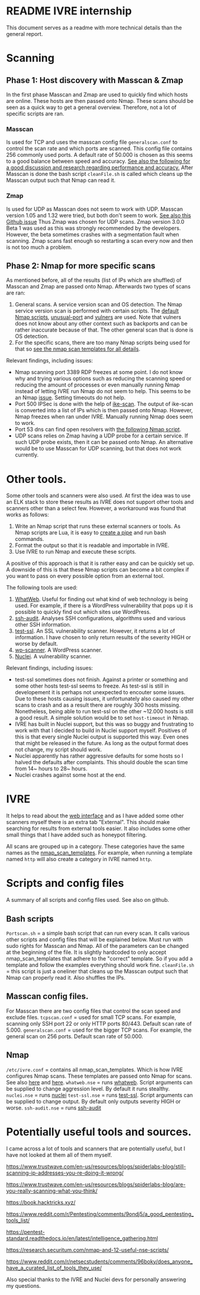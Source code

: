 # README IVRE internship
This document serves as a readme with more technical details than the general report. 
# Scanning
## Phase 1: Host discovery with Masscan & Zmap

In the first phase Masscan and Zmap are used to quickly find which hosts are online. These hosts are then passed onto Nmap. These scans should be seen as a quick way to get a general overview. Therefore, not a lot of specific scripts are ran.  
### Masscan 
Is used for TCP and uses the masscan config file `generalscan.conf` to control the scan rate and which ports are scanned. This config file contains 256 commonly used ports.  A default rate of 50.000 is chosen as this seems to a good balance between speed and accuracy. 
[See also the following for a good discussion and research regarding performance and accuracy.](https://captmeelo.com/pentest/2019/07/29/port-scanning.html ) 
After Masscan is done the bash script `cleanFile.sh` is called which cleans up the Masscan output such that Nmap can read it. 
### Zmap 
Is used for UDP as Masscan does not seem to work with UDP. Masscan version 1.05 and 1.32 were tried, but both don't seem to work. [See also this Github issue]( https://github.com/robertdavidgraham/masscan/issues/182)
Thus Zmap was chosen for UDP scans. Zmap version 3.0.0 Beta 1 was used as this was strongly recommended by the developers. However, the beta sometimes crashes with a segmentation fault when scanning. Zmap scans fast enough so restarting a scan every now and then is not too much a problem. 

## Phase 2: Nmap for more specific scans
As mentioned before, all of the results (list of IPs which are shuffled) of Masscan and Zmap are passed onto Nmap. Afterwards two types of scans are ran:
1. General scans. A service version scan and OS detection. The Nmap service version scan is performed with certain scripts. 
The [default Nmap scripts](https://nmap.org/nsedoc/categories/default.html), [unusual-port](https://nmap.org/nsedoc/scripts/unusual-port.html) and [vulners](https://nmap.org/nsedoc/scripts/vulners.html) are used. Note that vulners does not know about any other context such as backports and can be rather inaccurate because of that. 
The other general scan that is done is OS detection. 
2. For the specific scans, there are too many Nmap scripts being used for that so [see the nmap scan templates for all details](https://github.com/huynguy97/ivre-config-files/blob/main/ivre-conf.txt). 
 
Relevant findings, including issues:
* Nmap scanning port 3389 RDP freezes at some point. I do not know why and trying various options such as reducing the scanning speed or reducing the amount of processes or even manually running Nmap instead of letting IVRE run Nmap do not seem to help. This seems to be an Nmap [issue](https://github.com/nmap/nmap/issues/1385). Setting timeouts do not help. 
* Port 500 IPSec is done with the help of [ike-scan](https://github.com/royhills/ike-scan). The output of ike-scan is converted into a list of IPs which is then passed onto Nmap. However, Nmap freezes when ran under IVRE. Manually running Nmap does seem to work.  
* Port 53 dns can find open resolvers with [the following Nmap script](https://nmap.org/nsedoc/scripts/dns-recursion.html).
* UDP scans relies on Zmap having a UDP probe for a certain service. If such UDP probe exists, then it can be passed onto Nmap. An alternative would be to use Masscan for UDP scanning, but that does not work currently. 


# Other tools. 
Some other tools and scanners were also used. At first the idea was to use an ELK stack to store these results as IVRE does not support other tools and scanners other than a select few.
However, a workaround was found that works as follows:

1. Write an Nmap script that runs these external scanners or tools. As Nmap scripts are Lua, it is easy to [create a pipe](https://stackoverflow.com/questions/9676113/lua-os-execute-return-value) and run bash commands. 
2. Format the output so that it is readable and importable in IVRE.  
3. Use IVRE to run Nmap and execute these scripts. 

A positive of this approach is that it is rather easy and can be quickly set up. 
A downside of this is that these Nmap scripts can become a bit complex if you want to pass on every possible option from an external tool. 

The following tools are used:
1. [WhatWeb](https://github.com/urbanadventurer/WhatWeb). Useful for finding out what kind of web technology is being used. For example, if there is a WordPress vulnerability that pops up it is possible to quickly find out which sites use WordPress.
2. [ssh-audit](https://github.com/jtesta/ssh-audit). Analyses SSH configurations, algorithms used and various other SSH information. 
3. [test-ssl](https://github.com/drwetter/testssl.sh). An SSL vulnerability scanner. However, it returns a lot of information. I have chosen to only return results of the severity HIGH or worse by default.  
4. [wp-scanner](https://github.com/projectdiscovery/nuclei). A WordPress scanner.    
5. [Nuclei](https://github.com/projectdiscovery/nuclei). A vulnerability scanner. 

Relevant findings, including issues: 
* test-ssl sometimes does not finish. Against a printer or something and some other hosts test-ssl seems to freeze. As test-ssl is still in developement it is perhaps not unexpected to encouter some issues. Due to these hosts causing issues, it unfortunately also caused my other scans to crash and as a result there are roughly 300 hosts missing. Nonetheless, being able to run test-ssl on the other ~12.000 hosts is still a good result. A simple solution would be to set `host-timeout` in Nmap. 
* IVRE has built in Nuclei support, but this was so buggy and frustrating to work with that I decided to build in Nuclei support myself. Positives of this is that every single Nuclei output is supported this way. Even ones that might be released in the future. As long as the output format does not change, my script should work.
* Nuclei apparently has rather aggressive defaults for some hosts so I halved the defaults after complaints. This should double the scan time from 14~ hours to 28~ hours. 
* Nuclei crashes against some host at the end. 

# IVRE 
It helps to read about the [web interface](https://doc.ivre.rocks/en/latest/usage/web-ui.html) and as I have added some other scanners myself there is an extra tab "External". This should make searching for results from external tools easier. It also includes some other small things that I have added such as honeypot filtering.  

All scans are grouped up in a category. These categories have the same names as the [nmap_scan_templates](https://github.com/huynguy97/ivre-config-files/blob/main/ivre-conf.txt). For example, when running a template named ```http``` will also create a category in IVRE named `http`. 

# Scripts and config files
A summary of all scripts and config files used. See also on github. 

## Bash scripts
`Portscan.sh` =  a simple bash script that can run every scan. It calls various other scripts and config files that will be explained below. Must run with sudo rights for Masscan and Nmap. All of the parameters can be changed at the beginning of the file. It is slightly hardcoded to only accept nmap_scan_templates that adhere to the "correct" template. So if you add a template and follow the examples everything should work fine. 
`cleanFile.sh` = this script is just a oneliner that cleans up the Masscan output such that Nmap can properly read it. Also shuffles the IPs. 

## Masscan config files. 
For Masscan there are two config files that control the scan speed and exclude files. 
`tcpscan.conf` = used for small TCP scans. For example, scanning only SSH port 22 or only HTTP ports 80/443. Default scan rate of 5.000.
`generalscan.conf` = used for the bigger TCP scans. For example, the general scan on 256 ports. Default scan rate of 50.000. 

## Nmap 
`/etc/ivre.conf` = contains all nmap_scan_templates. Which is how IVRE configures Nmap scans. These templates are passed onto Nmap for scans. See also [here](https://doc.ivre.rocks/en/latest/install/config.html) and [here](https://github.com/ivre/ivre/blob/master/ivre/nmapopt.py). 
`whatweb.nse` = runs [whatweb](https://github.com/urbanadventurer/WhatWeb). Script arguments can be supplied to change aggression level. By default it runs stealthy. 
`nuclei.nse` = runs [nuclei](https://github.com/projectdiscovery/nuclei)
`test-ssl.nse` = runs [test-ssl](https://testssl.sh). Script arguments can be supplied to change output. By default only outputs severity HIGH or worse. 
`ssh-audit.nse` = runs [ssh-audit](https://github.com/jtesta/ssh-audit)

# Potentially useful tools and sources. 
I came across a lot of tools and scanners that are potentially useful, but I have not looked at them all of them myself. 

https://www.trustwave.com/en-us/resources/blogs/spiderlabs-blog/still-scanning-ip-addresses-you-re-doing-it-wrong/

https://www.trustwave.com/en-us/resources/blogs/spiderlabs-blog/are-you-really-scanning-what-you-think/

https://book.hacktricks.xyz/

https://www.reddit.com/r/Pentesting/comments/9ondj5/a_good_pentesting_tools_list/

https://pentest-standard.readthedocs.io/en/latest/intelligence_gathering.html

https://research.securitum.com/nmap-and-12-useful-nse-scripts/

https://www.reddit.com/r/netsecstudents/comments/96boky/does_anyone_have_a_curated_list_of_tools_they_use/

Also special thanks to the IVRE and Nuclei devs for personally answering my questions. 
